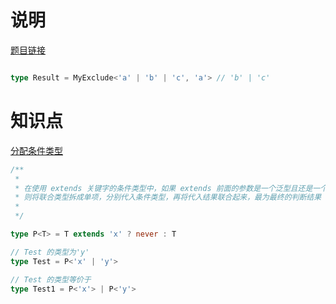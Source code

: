 # 说明

[题目链接](https://github.com/type-challenges/type-challenges/tree/main/questions/00043-easy-exclude)

```ts

type Result = MyExclude<'a' | 'b' | 'c', 'a'> // 'b' | 'c'

```

# 知识点

[分配条件类型](https://www.typescriptlang.org/docs/handbook/2/conditional-types.html#distributive-conditional-types)

```ts
/**
 * 
 * 在使用 extends 关键字的条件类型中，如果 extends 前面的参数是一个泛型且还是一个联合类型
 * 则将联合类型拆成单项，分别代入条件类型，再将代入结果联合起来，最为最终的判断结果
 * 
 */

type P<T> = T extends 'x' ? never : T

// Test 的类型为'y'
type Test = P<'x' | 'y'>

// Test 的类型等价于
type Test1 = P<'x'> | P<'y'>

```